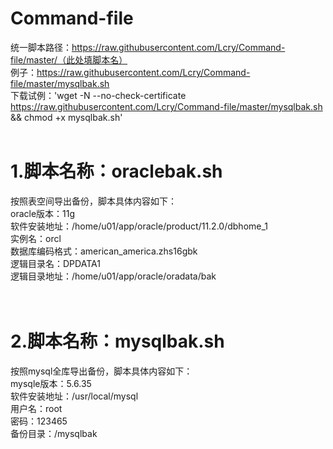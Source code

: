 # Command-file
统一脚本路径：https://raw.githubusercontent.com/Lcry/Command-file/master/（此处填脚本名）<br>
例子：https://raw.githubusercontent.com/Lcry/Command-file/master/mysqlbak.sh<br>
下载试例：'wget -N --no-check-certificate https://raw.githubusercontent.com/Lcry/Command-file/master/mysqlbak.sh && chmod +x mysqlbak.sh'<br><br>

# 1.脚本名称：oraclebak.sh<br>
按照表空间导出备份，脚本具体内容如下：<br>
oracle版本：11g<br>
软件安装地址：/home/u01/app/oracle/product/11.2.0/dbhome_1<br>
实例名：orcl<br>
数据库编码格式：american_america.zhs16gbk<br>
逻辑目录名：DPDATA1<br>
逻辑目录地址：/home/u01/app/oracle/oradata/bak<br><br><br>

# 2.脚本名称：mysqlbak.sh<br>
按照mysql全库导出备份，脚本具体内容如下：<br>
mysqle版本：5.6.35<br>
软件安装地址：/usr/local/mysql<br>
用户名：root<br>
密码：123465<br>
备份目录：/mysqlbak<br>

